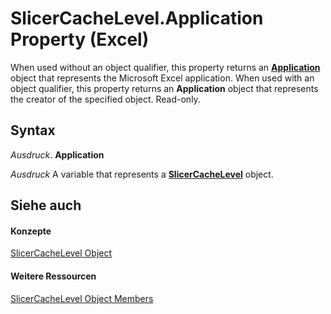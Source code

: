 
# SlicerCacheLevel.Application Property (Excel)

When used without an object qualifier, this property returns an  **[Application](19b73597-5cf9-4f56-8227-b5211f657f6f.md)** object that represents the Microsoft Excel application. When used with an object qualifier, this property returns an **Application** object that represents the creator of the specified object. Read-only.


## Syntax

 _Ausdruck_. **Application**

 _Ausdruck_ A variable that represents a **[SlicerCacheLevel](d73ff7ab-4d7a-6a73-3716-11dc6716688d.md)** object.


## Siehe auch


#### Konzepte


[SlicerCacheLevel Object](d73ff7ab-4d7a-6a73-3716-11dc6716688d.md)
#### Weitere Ressourcen


[SlicerCacheLevel Object Members](http://msdn.microsoft.com/library/a72de83d-7c11-33c3-5a6e-249024f1e0ac%28Office.15%29.aspx)